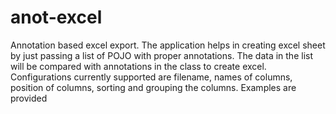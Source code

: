 # anot-excel
Annotation based excel export.
The application helps in creating excel sheet by just passing a list of POJO with proper annotations.
The data in the list will be compared with annotations in the class to create excel.
Configurations currently supported are filename, names of columns, position of columns, sorting and grouping the columns.
Examples are provided

